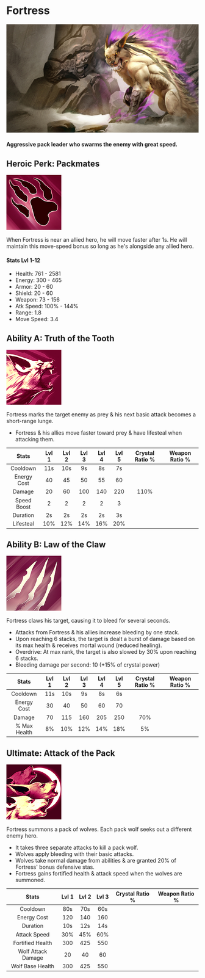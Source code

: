 # Fortress

![](../../.gitbook/assets/image%20%28396%29.png)

#### Aggressive pack leader who swarms the enemy with great speed.

## Heroic Perk: Packmates

![Packmates](../../.gitbook/assets/image%20%2871%29.png)

When Fortress is near an allied hero, he will move faster after 1s. He will maintain this move-speed bonus so long as he's alongside any allied hero.

#### Stats Lvl 1-12

* Health: 761 - 2581
* Energy: 300 - 465
* Armor: 20 - 60
* Shield: 20 - 60
* Weapon: 73 - 156
* Atk Speed: 100% - 144%
* Range: 1.8
* Move Speed: 3.4

## Ability A: Truth of the Tooth

![Truth of the Tooth](../../.gitbook/assets/image%20%2820%29.png)

Fortress marks the target enemy as prey & his next basic attack becomes a short-range lunge.

* Fortress & his allies move faster toward prey & have lifesteal when attacking them.

| Stats | Lvl 1 | Lvl 2 | Lvl 3 | Lvl 4 | Lvl 5 | Crystal      Ratio % | Weapon     Ratio % |
| :---: | :---: | :---: | :---: | :---: | :---: | :---: | :---: |
| Cooldown | 11s | 10s | 9s | 8s | 7s |  |  |
| Energy       Cost | 40 | 45 | 50 | 55 | 60 |  |  |
| Damage | 20 | 60 | 100 | 140 | 220 | 110% |  |
| Speed        Boost | 2 | 2 | 2 | 2 | 3 |  |  |
| Duration | 2s | 2s | 2s | 2s | 3s |  |  |
| Lifesteal | 10% | 12% | 14% | 16% | 20% |  |  |

## Ability B: Law of the Claw

![Law of the Claw](../../.gitbook/assets/image%20%28105%29.png)

Fortress claws his target, causing it to bleed for several seconds.

* Attacks from Fortress & his allies increase bleeding by one stack.
* Upon reaching 6 stacks, the target is dealt a burst of damage based on its max health & receives mortal wound \(reduced healing\).
* Overdrive: At max rank, the target is also slowed by 30% upon reaching 6 stacks.
* Bleeding damage per second: 10 \(+15% of crystal power\)

| Stats | Lvl 1 | Lvl 2 | Lvl 3 | Lvl 4 | Lvl 5 | Crystal      Ratio % | Weapon     Ratio % |
| :---: | :---: | :---: | :---: | :---: | :---: | :---: | :---: |
| Cooldown | 11s | 10s | 9s | 8s | 6s |  |  |
| Energy       Cost | 30 | 40 | 50 | 60 | 70 |  |  |
| Damage | 70 | 115 | 160 | 205 | 250 | 70% |  |
| % Max          Health | 8% | 10% | 12% | 14% | 18% | 5% |  |

## Ultimate: Attack of the Pack

![Attack of the Pack](../../.gitbook/assets/image%20%28126%29.png)

Fortress summons a pack of wolves. Each pack wolf seeks out a different enemy hero.

* It takes three separate attacks to kill a pack wolf.
* Wolves apply bleeding with their basic attacks.
* Wolves take normal damage from abilities & are granted 20% of Fortress' bonus defensive stas.
* Fortress gains fortified health & attack speed when the wolves are summoned.

| Stats | Lvl 1 | Lvl 2 | Lvl 3 | Crystal Ratio % | Weapon Ratio % |
| :---: | :---: | :---: | :---: | :---: | :---: |
| Cooldown | 80s | 70s | 60s |  |  |
| Energy Cost | 120 | 140 | 160 |  |  |
| Duration | 10s | 12s | 14s |  |  |
| Attack Speed | 30% | 45% | 60% |  |  |
| Fortified Health | 300 | 425 | 550 |  |  |
| Wolf Attack        Damage | 20 | 40 | 60 |  |  |
| Wolf Base Health | 300 | 425 | 550 |  |  |

